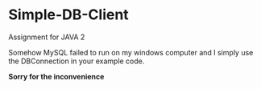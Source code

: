 # Simple-DB-Client
Assignment for JAVA 2

Somehow MySQL failed to run on my windows computer and I simply use the DBConnection in your example code.

**Sorry for the inconvenience**
